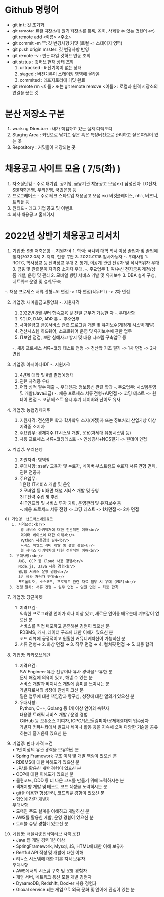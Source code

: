 # Github 명령어
   - git init: 깃 초기화
   - git remote: 로컬 저장소에 원격 저장소를 등록, 조회, 삭제할 수 있는 명령어
      ex) git remote add <이름> <주소>
   - git commit -m "": 깃 변경사항 커밋 (로컬 -> 스테이지 영역)
   - git push origin master: 깃 변경사항 반영
   - git remote -v : 만든 파일 깃허브 연동 조회
   - git status : 깃허브 현재 상태 조회
       1. untracked : 버전기록이 없는 상태
       2. staged : 버전기록이 스테이징 영역에 올라옴
       3. commited : 레포지토리에 커밋 완료
   - git remote rm <이름> 또는 git remote remove  <이름> :  로컬과 원격 저장소의 연결을 끊는 것

# 분산 저장소 구분
   1. working Directory : 내가 작업하고 있는 실제 디렉토리
   2. Staging Area :  커밋으로 남기고 싶은 혹은 특정버전으로 관리하고 싶은 파일이 있는 곳
   3. Repository : 커밋들이 저장되는 곳
   
# 채용공고 사이트 모음 ( 7/5(화) )
   1. 자소설닷컴   - 주로 대기업, 공기업, 금융기관 채용공고 모음 ex) 삼성전자, LG전자, SBI저축은행, 우리은행, 국민은행 등 
   2. 프로그래머스 - 주로 테크 스타트업 채용공고 모음 ex) 버킷플레이스, nhn, 버즈니, 트리플 등
   3. 원티드      - 테크 기업 공고 및 이벤트 
   4. 회사 채용공고 홈페이지

# 2022년 상반기 채용공고 리서치
   1) 기업명: SBI 저축은행
   -. 지원자격
    1. 학력: 국내외 대학 학사 이상 졸업자 및 졸업예정자(2022.08)
    2. 지역, 전공 무관
    3. 2022.07.18 입사가능자
   -. 우대사항
    1. ROTC, 학사장교 등 전역장교 우대
    2. 통계, 이공계 관련 전공자 및 석사학위자 우대
    3. 금융 및 관련분야 자격증 소지자 우대.
   -. 주요업무
    1. 여/수신 전자금융 계정/상품 개발, 운영 및 관리
    2. 모바일 뱅킹 서비스 개발 및 유지보수
    3. DBA 설계 구성, 네트워크 운영 및 설계/구축
    
   -. 채용 프로세스
      서류 전형+AI 면접 -> 1차 면접(직무PT) -> 2차 면접
   
   2) 기업명: 새마을금고중앙회
     -. 지원자격
      1. 2022년 8월 부터 합숙교육 및 전일 근무가 가능한 자
     -. 우대사항
      1. SQLP, DAP, ADP 등
     -. 주요업무 
      1. 새마을금고 금융서비스 관련 프로그램 개발 및 유지보수(계정계 시스템 개발)
      2. 전산시스템 하드웨어, 소프트웨어 운영 및 유지보수에 관한 업무
      3. IT보안 점검, 보안 침해사고 방지 및 대응 시스템 구축업무 등
      
      -. 채용 프로세스
         서류+코딩 테스트 전형 -> 전산학 기초 필기 -> 1차 면접 -> 2차 면접
   
   3) 기업명: 아시아나IDT
     -. 지원자격
        1. 4년제 대학 및 8월 졸업예정자
        2. 관련 자격증 우대
        3. 어학 성적 필수 제출
     -. 우대전공: 정보통신 관련 학과
     -. 주요업무: 시스템운영 및 개발(Java초급)
     -. 채용 프로세스
        서류 전형+AI면접 -> 코딩 테스트 -> 원데이 면접
     -. 코딩 테스트 응시 후기
        네이버와 난이도 유사
        
   4) 기업명: 농협경제지주
      1. 지원자격: 전산관련 학과 학사학위 소지(예정)자 또는 정보처리 산업기상 이상 자격증 소지자
      2. 주요업무: 경제지주 IT시스템 개발, 운용(차세대 유통시스템 등)
      3. 채용 프로세스
         서류+코딩테스트 -> 인성검사+NCS필기 -> 원데이 면접
   
   5) 기업명: 우리은행
      1. 지원자격: 병역필
      2. 우대사항: ssafy 교육자 및 수료자, 네이버 부스트캠프 수료자 서류 전형 면제, 관련 전공자<br/>
      3. 주요업무:<br/>
         1 은행 IT서비스 개발 및 운영<br/>
         2 모바일 등 비대면 채널 서비스 개발 및 운영<br/>
         3 IT전략 수립 및 추진<br/>
         4 IT인프라 및 서비스 투자 기획, 운영관리 및 유지보수 등<br/>
       -. 채용 프로세스
          서류 전형 -> 코딩 테스트 -> 1차면접 -> 2차 면접
          
    6) 기업명: 샌드박스네트워크
       1. 자격요건:<br/>
           웹 서비스 아키텍처에 대한 전반적인 이해<br/>
           데이터 베이스에 대한 이해<br/>
           Python 사용경험 필수<br/>
           서비스 백엔드 서버 개발 및 운영 경험<br/>
           웹 서비스 아키텍처에 대한 전반적인 이해<br/>
      2. 우대사항:<br/>
          AWS, GCP 등 Cloud 사용 경험<br/>
          Node.js, Java 사용 경험<br/>
          웹/앱 서비스 운영 경험<br/>
          3년 이상 경력자 우대<br/>
          포트폴리오, 소스코드, 프로젝트 관련 자료 첨부 시 우대 (PDF)<br/>
      3. 전형 절차: 서류 전형 – 실무 면접 – 임원 면접 – 최종 합격
      
   7) 기업명: 당근마켓
      1. 자격요건:<br/>
         익숙한 프로그래밍 언어가 하나 이상 있고, 새로운 언어를 배우는데 거부감이 없으신 분<br/>
         서비스를 직접 배포하고 운영해본 경험이 있으신 분<br/>
         RDBMS, 캐시, 데이터 구조에 대한 이해가 있으신 분<br/>
         코드 리뷰에 긍정적이고 원활한 커뮤니케이션이 가능하신 분<br/>
      2. 서류 전형→  2. 화상 면접 →  3. 직무 면접 →  4. 컬쳐핏 면접  →  5. 최종 합격
   
   8) 기업명: 카카오브레인
      1. 자격요건:<br/>
         SW Engineer 유관 전공이나 유사 경력을 보유한 분<br/>
         문제 해결에 의욕이 있고, 해낼 수 있는 분<br/>
         서비스 개발과 비지니스 개발에 흥미를 느끼시는 분<br/>
         개발자로서의 성장에 관심이 크신 분<br/>
         맡은 업무에 대한 책임감과 탐구심, 성장에 대한 열의가 있으신 분<br/>
      2. 우대사항: <br/>
         Python, C++, Golang 등 1개 이상 언어의 숙련자 <br/>
         대용량 트래픽 서비스 개발 / 운영 경험 <br/>
         GitHub 등 오픈소스 기여자, ICPC/정보올림피아/문제해결대회 입수상자 <br/>
         개발자 커뮤니티에서 발표나 세미나 활동 등을 지속해 오며 다양한 기술을 공유하는데 즐거움이 있으신 분 <br/>
   9) 기업명: 핀다
      자격 조건<br/>
       • 1년 이상의 유관 경력을 보유하신 분<br/>
       • Spring Framework 구조 이해 및 개발 역량이 있으신 분<br/>
       • RDBMS에 대한 이해도가 있으신 분<br/>
       • JPA를 활용한 개발 경험이 있으신 분<br/>
       • OOP에 대한 이해도가 있으신 분<br/>
       • 클린코드, DDD 등 더 나은 코드를 만들기 위해 노력하시는 분<br/>
       • 객체지향 개발 및 테스트 코드 작성을 노력하시는 분<br/>
       • git을 이용한 형상관리, 코드리뷰 경험이 있으신 분<br/>
       • 협업에 강한 개발자<br/>
     우대사항<br/>
       • 도메인 주도 설계를 이해하고 개발하신 분<br/>
       • AWS를 활용한 개발, 운영 경험이 있으신 분<br/>
       • 트러블 슈팅 경험이 있으신 분<br/>
       
  10) 기업명: 더블다운인터렉티브
      자격 조건<br/>
       • Java 웹 개발 경력 1년 이상<br/>
       • SpringFramework, Mysql, JS, HTML에 대한 이해 보유자<br/>
       • Restful API 작성 및 개발에 대한 이해<br/>
       • 리눅스 시스템에 대한 기본 지식 보유자<br/>
      우대사항<br/>
       • AWS에서의 시스템 구축 및 운영 경험자<br/>
       • 게임 서버, 네트워크 통신 모듈 개발 경험자<br/>
       • DynamoDB, Redshift, Docker 사용 경험자<br/>
       • Global service 되는 게임으로 외국 문화 및 언어에 관심이 있는 분<br/>
     
    
   
   
   

